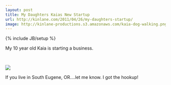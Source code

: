 ```yaml
---
layout: post
title: My Daughters Kaias New Startup
url: http://kinlane.com/2011/04/26/my-daughters-startup/
image: http://kinlane-productions.s3.amazonaws.com/kaia-dog-walking.png
---
```

{% include JB/setup %}
<p>
     My 10 year old Kaia is starting a business.
</p>

<p>
      
</p>

<p>
     <img class="aligncenter" src="http://kinlane-productions.s3.amazonaws.com/kaia-dog-walking.png"  align="center" />
</p>

<p>
     If you live in South Eugene, OR....let me know. I got the hookup!
</p>